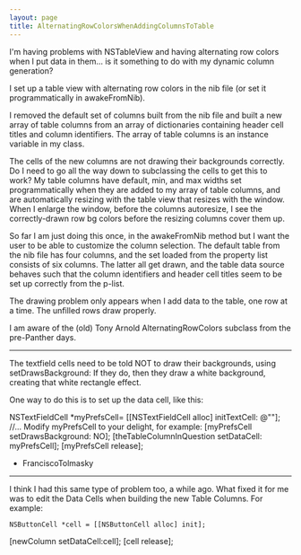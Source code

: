 ```yaml
---
layout: page
title: AlternatingRowColorsWhenAddingColumnsToTable
---
```


I'm having problems with NSTableView and having alternating row colors when I put data in them... 
is it something to do with my dynamic column generation?

I set up a table view with alternating row colors in the nib file (or set it programmatically in awakeFromNib).

I removed the default set of columns built from the nib file and built a new array of table columns from an array of
dictionaries containing header cell titles and column identifiers. The array of table columns is an instance variable in my class.

The cells of the new columns are not drawing their backgrounds correctly. Do I need to go all the way down to subclassing the cells
to get this to work? My table columns have default, min, and max widths set programmatically when they are added to my
array of table columns, and are automatically resizing with the table view that resizes with the window. When I enlarge the
window, before the columns autoresize, I see the correctly-drawn row bg colors before the resizing columns cover them up.

So far I am just doing this once, in the awakeFromNib method but I want the user to be able to customize the column selection.
The default table from the nib file has four columns, and the set loaded from the property list consists of six columns. The latter all get drawn,
and the table data source behaves such that the column identifiers and header cell titles seem to be set up correctly from the p-list.

The drawing problem only appears when I add data to the table, one row at a time. The unfilled rows draw properly.

I am aware of the (old) Tony Arnold AlternatingRowColors subclass from the pre-Panther days.

----

The textfield cells need to be told NOT to draw their backgrounds, using setDrawsBackground:  If they do, then they draw a white background, creating that white rectangle effect.

One way to do this is to set up the data cell, like this:

    
NSTextFieldCell *myPrefsCell= [[NSTextFieldCell alloc] initTextCell: @""];
//... Modify myPrefsCell to your delight, for example:
[myPrefsCell setDrawsBackground: NO];
[theTableColumnInQuestion setDataCell: myPrefsCell];
[myPrefsCell release];


- FranciscoTolmasky

----

I think I had this same type of problem too, a while ago.  What fixed it for me was to edit the Data Cells when building the new Table Columns. For example:

    NSButtonCell *cell = [[NSButtonCell alloc] init];
[newColumn setDataCell:cell]; 
[cell release];

